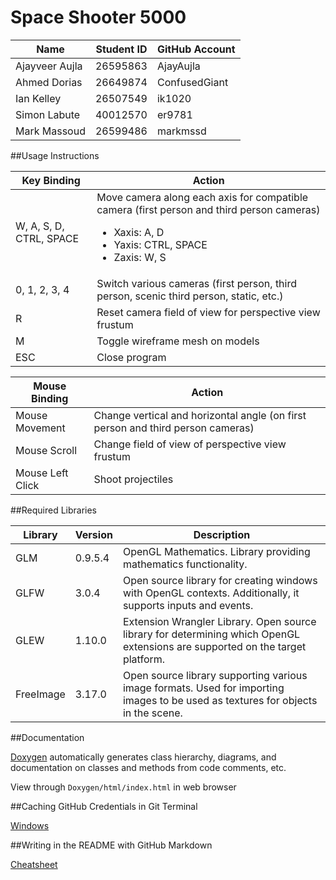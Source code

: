 # Space Shooter 5000

| Name              | Student ID  | GitHub Account |
| ------------------| ----------- | -------------- |
| Ajayveer Aujla    | 26595863    | AjayAujla      |
| Ahmed Dorias      | 26649874    | ConfusedGiant  |
| Ian Kelley        | 26507549    | ik1020         |
| Simon Labute      | 40012570    | er9781         |
| Mark Massoud      | 26599486    | markmssd       |

##Usage Instructions 

| Key Binding | Action |
| ----------- | ------ |
| W, A, S, D, CTRL, SPACE | Move camera along each axis for compatible camera (first person and third person cameras) <ul><li>Xaxis: A, D</li><li>Yaxis: CTRL, SPACE</li><li>Zaxis: W, S</li> |
| 0, 1, 2, 3, 4 | Switch various cameras (first person, third person, scenic third person, static, etc.) |
| R | Reset camera field of view for perspective view frustum |
| M | Toggle wireframe mesh on models |
| ESC | Close program |

| Mouse Binding | Action |
| ------------- | ------ |
| Mouse Movement | Change vertical and horizontal angle (on first person and third person cameras) |
| Mouse Scroll | Change field of view of perspective view frustum 
| Mouse Left Click | Shoot projectiles |

##Required Libraries

| Library | Version  | Description |
| --------| -------- | ----------- |
| GLM | 0.9.5.4 | OpenGL Mathematics. Library providing mathematics functionality. |
| GLFW | 3.0.4 | Open source library for creating windows with OpenGL contexts. Additionally, it supports inputs and events. |
| GLEW | 1.10.0 | Extension Wrangler Library. Open source library for determining which OpenGL extensions are supported on the target platform. |
| FreeImage | 3.17.0 | Open source library supporting various image formats. Used for importing images to be used as textures for objects in the scene. |

##Documentation

[Doxygen](http://www.stack.nl/~dimitri/doxygen/) automatically generates class hierarchy, diagrams, and documentation on classes and methods from code comments, etc.

View through `Doxygen/html/index.html` in web browser

##Caching GitHub Credentials in Git Terminal

[Windows](https://help.github.com/articles/caching-your-github-password-in-git/)

##Writing in the README with GitHub Markdown

[Cheatsheet](https://github.com/adam-p/markdown-here/wiki/Markdown-Cheatsheet)
